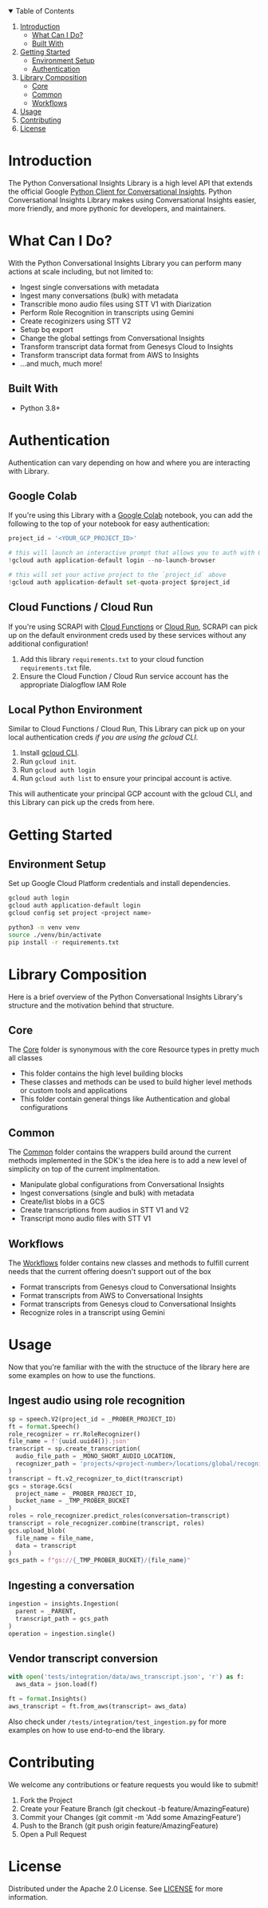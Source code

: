 <!-- TABLE OF CONTENTS -->
<details open="open">
  <summary>Table of Contents</summary>
  <ol>
    <li>
      <a href="#introduction">Introduction</a>
      <ul>
        <li><a href="#what-can-i-do">What Can I Do?</a></li>
        <li><a href="#built-with">Built With</a></li>
      </ul>
    </li>
    <li>
      <a href="#getting-started">Getting Started</a>
      <ul>
        <li><a href="#environment-setup">Environment Setup</a></li>
        <li><a href="#authentication">Authentication</a></li>
      </ul>
    </li>
    <li>
      <a href="#library-composition">Library Composition</a>
      <ul>
        <li><a href="#core">Core</a></li>
        <li><a href="#common">Common</a></li>
        <li><a href="#workflows">Workflows</a></li>
      </ul>
    </li>
    <li><a href="#usage">Usage</a>
    <li><a href="#contributing">Contributing</a></li>
    <li><a href="#license">License</a></li>
  </ol>
</details>

<!-- INTRODUCTION -->
# Introduction

The Python Conversational Insights Library is a high level API that extends the official Google [Python Client for Conversational Insights](https://cloud.google.com/python/docs/reference/contactcenterinsights/latest/google.cloud.contact_center_insights_v1.types.AnnotatorSelector). Python Conversational Insights Library makes using Conversational Insights easier, more friendly, and more pythonic for developers, and maintainers.

# What Can I Do?
With the Python Conversational Insights Library you can perform many actions at scale including, but not limited to:
- Ingest single conversations with metadata
- Ingest many conversations (bulk) with metadata
- Transcrible mono audio files using STT V1 with Diarization
- Perform Role Recognition in transcripts using Gemini
- Create recoginizers using STT V2
- Setup bq export
- Change the global settings from Conversational Insights
- Transform transcript data format from Genesys Cloud to Insights
- Transform transcript data format from AWS to Insights 
- ...and much, much more!

## Built With
* Python 3.8+

<!-- AUTHENTICATION -->
# Authentication  
Authentication can vary depending on how and where you are interacting with Library.

## Google Colab
If you're using this Library with a [Google Colab](https://colab.research.google.com/) notebook, you can add the following to the top of your notebook for easy authentication:
```py
project_id = '<YOUR_GCP_PROJECT_ID>'

# this will launch an interactive prompt that allows you to auth with GCP in a browser
!gcloud auth application-default login --no-launch-browser

# this will set your active project to the `project_id` above
!gcloud auth application-default set-quota-project $project_id
```

## Cloud Functions / Cloud Run
If you're using SCRAPI with [Cloud Functions](https://cloud.google.com/functions) or [Cloud Run](https://cloud.google.com/run), SCRAPI can pick up on the default environment creds used by these services without any additional configuration! 

1. Add this library `requirements.txt` to your cloud function `requirements.txt` file.
2. Ensure the Cloud Function / Cloud Run service account has the appropriate Dialogflow IAM Role

## Local Python Environment
Similar to Cloud Functions / Cloud Run, This Library can pick up on your local authentication creds _if you are using the gcloud CLI._

1. Install [gcloud CLI](https://cloud.google.com/sdk/docs/install).
2. Run `gcloud init`.
3. Run `gcloud auth login`
4. Run `gcloud auth list` to ensure your principal account is active.

This will authenticate your principal GCP account with the gcloud CLI, and this Library can pick up the creds from here.


<!-- GETTING STARTED -->
# Getting Started
## Environment Setup
Set up Google Cloud Platform credentials and install dependencies.
```sh
gcloud auth login
gcloud auth application-default login
gcloud config set project <project name>
```
```sh
python3 -m venv venv
source ./venv/bin/activate
pip install -r requirements.txt
```

# Library Composition
Here is a brief overview of the Python Conversational Insights Library's structure and the motivation behind that structure.

## Core  
The [Core](/src/core) folder is synonymous with the core Resource types in pretty much all classes
* This folder contains the high level building blocks
* These classes and methods can be used to build higher level methods or custom tools and applications
* This folder contain general things like Authentication and global configurations

## Common
The [Common](/src/common) folder contains the wrappers build around the current methods implemented in the SDK's the idea here is to add a new level of simplicity on top of the current implmentation. 
- Manipulate global configurations from Conversational Insights
- Ingest conversations (single and bulk) with metadata
- Create/list blobs in a GCS
- Create transcriptions from audios in STT V1 and V2
- Transcript mono audio files with STT V1

## Workflows
The [Workflows](/src/workflows) folder contains new classes and methods to fulfill current needs that the current offering doesn't support out of the box
- Format transcripts from Genesys cloud to Conversational Insights
- Format transcripts from AWS to Conversational Insights
- Format transcripts from Genesys cloud to Conversational Insights
- Recognize roles in a transcript using Gemini

<!-- USAGE -->
# Usage
Now that you're familiar with the with the structuce of the library here are some examples on how to use the functions.


## Ingest audio using role recognition
```py
sp = speech.V2(project_id = _PROBER_PROJECT_ID)
ft = format.Speech()
role_recognizer = rr.RoleRecognizer()
file_name = f'{uuid.uuid4()}.json'
transcript = sp.create_transcription(
  audio_file_path = _MONO_SHORT_AUDIO_LOCATION,
  recognizer_path = 'projects/<project-number>/locations/global/recognizers -global-prober'
)
transcript = ft.v2_recognizer_to_dict(transcript)
gcs = storage.Gcs(
  project_name = _PROBER_PROJECT_ID,
  bucket_name = _TMP_PROBER_BUCKET
)
roles = role_recognizer.predict_roles(conversation=transcript)
transcript = role_recognizer.combine(transcript, roles)
gcs.upload_blob(
  file_name = file_name,
  data = transcript
)
gcs_path = f"gs://{_TMP_PROBER_BUCKET}/{file_name}"
```

## Ingesting a conversation
```py
ingestion = insights.Ingestion(
  parent = _PARENT,
  transcript_path = gcs_path
)
operation = ingestion.single()
```

## Vendor transcript conversion
```py
with open('tests/integration/data/aws_transcript.json', 'r') as f:
  aws_data = json.load(f)

ft = format.Insights()
aws_transcript = ft.from_aws(transcript= aws_data)
```

Also check under `/tests/integration/test_ingestion.py` for more examples on how to use end-to-end the library.

<!-- CONTRIBUTING -->
# Contributing
We welcome any contributions or feature requests you would like to submit!

1. Fork the Project
2. Create your Feature Branch (git checkout -b feature/AmazingFeature)
3. Commit your Changes (git commit -m 'Add some AmazingFeature')
4. Push to the Branch (git push origin feature/AmazingFeature)
5. Open a Pull Request

<!-- LICENSE -->
# License
Distributed under the Apache 2.0 License. See [LICENSE](LICENSE.txt) for more information.